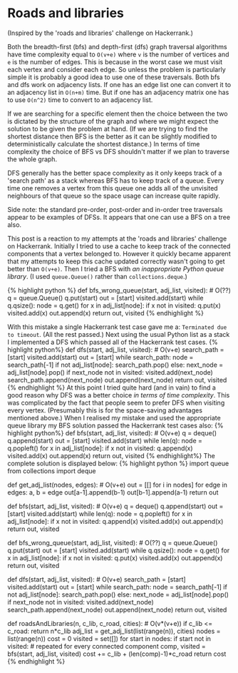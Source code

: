 # Roads and libraries

(Inspired by the 'roads and libraries' challenge on Hackerrank.)

Both the breadth-first (bfs) and depth-first (dfs) graph traversal algorithms have  time complexity equal to `O(v+e)` where `v` is the number of vertices and `e` is the number of edges.
This is because in the worst case we must visit each vertex and consider each edge.
So unless the problem is particularly simple it is probably a good idea to use one of these traversals.
Both bfs and dfs work on adjacency lists.
If one has an edge list one can convert it to an adjacency list in `O(n+m)` time.
But if one has an adjacency matrix one has to use `O(n^2)` time to convert to an adjacency list.

If we are searching for a specific element then the choice between the two is dictated by the structure of the graph and where we might expect the solution to be given the problem at hand.
(If we are trying to find the shortest distance then BFS is the better as it can be slightly modified to deterministically calculate the shortest distance.)
In terms of time complexity the choice of BFS vs DFS shouldn't matter if we plan to traverse the whole graph.

DFS generally has the better space complexity as it only keeps track of a 'search path' as a stack whereas BFS has to keep track of a queue.
Every time one removes a vertex from this queue one adds all of the unvisited neighbours of that queue so the space usage can increase quite rapidly.

Side note: the standard pre-order, post-order and in-order tree traversals appear to be examples of DFSs.
It appears that one can use a BFS on a tree also.

This post is a reaction to my attempts at the 'roads and libraries' challenge on Hackerrank.
Initially I tried to use a cache to keep track of the connected components that a vertex belonged to.
However it quickly became apparent that my attempts to keep this cache updated correctly wasn't going to get better than `O(v+e)`.
Then I tried a BFS with *an inappropriate Python queue library*.
(I used `queue.Queue()` rather than `collections.deque`.)

{% highlight python %}
def bfs_wrong_queue(start, adj_list, visited): # O(??)
    q = queue.Queue()
    q.put(start)
    out = [start]
    visited.add(start)
    while q.qsize():
        node = q.get()
        for x in adj_list[node]:
            if x not in visited:
                q.put(x)
                visited.add(x)
                out.append(x)
    return out, visited
{% endhighlight %}

With this mistake a single Hackerrank test case gave me a: `Terminated due to timeout`.
(All the rest passed.)
Next using the usual Python list as a stack I implemented a DFS which passed all of the Hackerrank test cases.
{% highlight python%}
def dfs(start, adj_list, visited): # O(v+e)
    search_path = [start]
    visited.add(start)
    out = [start]
    while search_path:
        node = search_path[-1]
        if not adj_list[node]:
            search_path.pop()
        else:
            next_node = adj_list[node].pop()
            if next_node not in visited:
                visited.add(next_node)
                search_path.append(next_node)
                out.append(next_node)
    return out, visited
{% endhighlight %}
At this point I tried quite hard (and in vain) to find a good reason why DFS was a better choice *in terms of time complexity*.
This was complicated by the fact that people seem to prefer DFS when visiting every vertex.
(Presumably this is for the space-saving advantages mentioned above.)
When I realised my mistake and used the appropriate queue library my BFS solution passed the Hackerrank test cases also:
{% highlight python%}
def bfs(start, adj_list, visited): # O(v+e)
    q = deque()
    q.append(start)
    out = [start]
    visited.add(start)
    while len(q):
        node = q.popleft()
        for x in adj_list[node]:
            if x not in visited:
                q.append(x)
                visited.add(x)
                out.append(x)
    return out, visited
{% endhighlight%}
The complete solution is displayed below:
{% highlight python %}
import queue
from collections import deque

def get_adj_list(nodes, edges): # O(v+e)
    out = [[] for i in nodes]
    for edge in edges:
        a, b = edge
        out[a-1].append(b-1)
        out[b-1].append(a-1)
    return out

def bfs(start, adj_list, visited): # O(v+e)
    q = deque()
    q.append(start)
    out = [start]
    visited.add(start)
    while len(q):
        node = q.popleft()
        for x in adj_list[node]:
            if x not in visited:
                q.append(x)
                visited.add(x)
                out.append(x)
    return out, visited

def bfs_wrong_queue(start, adj_list, visited): # O(??)
    q = queue.Queue()
    q.put(start)
    out = [start]
    visited.add(start)
    while q.qsize():
        node = q.get()
        for x in adj_list[node]:
            if x not in visited:
                q.put(x)
                visited.add(x)
                out.append(x)
    return out, visited

def dfs(start, adj_list, visited): # O(v+e)
    search_path = [start]
    visited.add(start)
    out = [start]
    while search_path:
        node = search_path[-1]
        if not adj_list[node]:
            search_path.pop()
        else:
            next_node = adj_list[node].pop()
            if next_node not in visited:
                visited.add(next_node)
                search_path.append(next_node)
                out.append(next_node)
    return out, visited


def roadsAndLibraries(n, c_lib, c_road, cities): # O(v*(v+e))
    if c_lib <= c_road:
        return n*c_lib
    adj_list = get_adj_list(list(range(n)), cities)
    nodes = list(range(n))
    cost = 0
    visited = set([])
    for start in nodes:
        if start not in visited: # repeated for every connected component
            comp, visited = bfs(start, adj_list, visited)
            cost += c_lib + (len(comp)-1)*c_road
    return cost
{% endhighlight %}